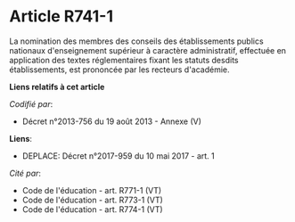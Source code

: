 # Article R741-1

La nomination des membres des conseils des établissements publics nationaux d'enseignement supérieur à caractère
administratif, effectuée en application des textes réglementaires fixant les statuts desdits établissements, est prononcée
par les recteurs d'académie.

**Liens relatifs à cet article**

_Codifié par_:

  - Décret n°2013-756 du 19 août 2013 -  Annexe (V)

**Liens**:

  - DEPLACE: Décret n°2017-959 du 10 mai 2017 - art. 1

_Cité par_:

  - Code de l'éducation - art. R771-1 (VT)
  - Code de l'éducation - art. R773-1 (VT)
  - Code de l'éducation - art. R774-1 (VT)
